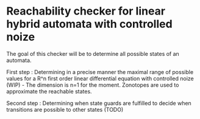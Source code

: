 # Reachability checker for linear hybrid automata with controlled noize

The goal of this checker will be to determine all possible states of an automata.

First step : Determining in a precise manner the maximal range of possible values for a R^n first order linear differential equation with controlled noize (WIP)
    - The dimension is n=1 for the moment. Zonotopes are used to approximate the reachable states.

Second step : Determining when state guards are fulfilled to decide when transitions are possible to other states (TODO)
